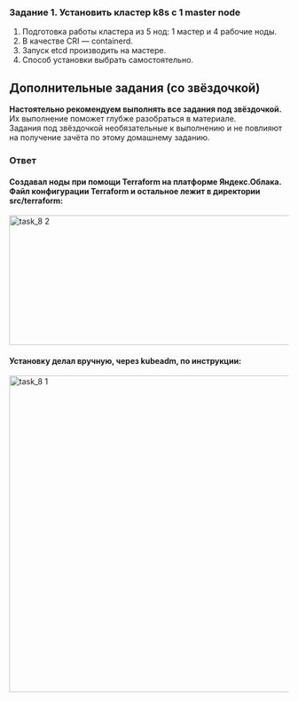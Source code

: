 ### Задание 1. Установить кластер k8s с 1 master node

1. Подготовка работы кластера из 5 нод: 1 мастер и 4 рабочие ноды.
2. В качестве CRI — containerd.
3. Запуск etcd производить на мастере.
4. Способ установки выбрать самостоятельно.

## Дополнительные задания (со звёздочкой)

**Настоятельно рекомендуем выполнять все задания под звёздочкой.** Их выполнение поможет глубже разобраться в материале.   
Задания под звёздочкой необязательные к выполнению и не повлияют на получение зачёта по этому домашнему заданию. 

### **Ответ**


#### Cоздавал ноды при помощи Terraform на платформе Яндекс.Облака. Файл конфигурации Terraform и остальное лежит в директории src/terraform:

<img width="1174" height="234" alt="task_8 2" src="https://github.com/user-attachments/assets/ba62f613-48cf-4d54-920d-1e1a51f34487" />


#### Установку делал вручную, через kubeadm, по инструкции:

<img width="587" height="571" alt="task_8 1" src="https://github.com/user-attachments/assets/17cb4d4b-845a-47ed-b70b-eb6667178976" />

